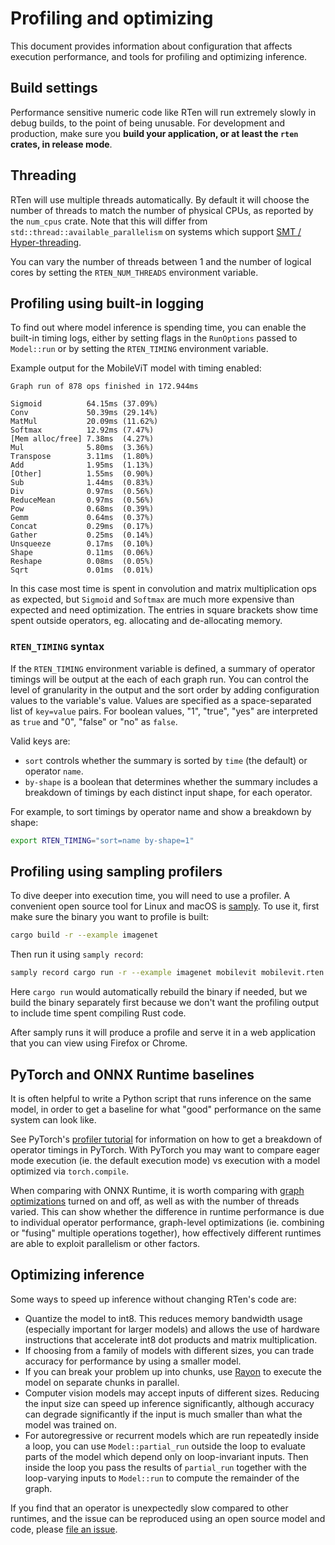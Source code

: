 # Profiling and optimizing

This document provides information about configuration that affects execution
performance, and tools for profiling and optimizing inference.

## Build settings

Performance sensitive numeric code like RTen will run extremely slowly in debug
builds, to the point of being unusable. For development and production, make
sure you **build your application, or at least the `rten` crates, in release
mode**.

## Threading

RTen will use multiple threads automatically. By default it will choose the
number of threads to match the number of physical CPUs, as reported by the
`num_cpus` crate. Note that this will differ from
`std::thread::available_parallelism` on systems which support [SMT /
Hyper-threading](https://doc.rust-lang.org/std/thread/fn.available_parallelism.html).

You can vary the number of threads between 1 and the number of logical cores by
setting the `RTEN_NUM_THREADS` environment variable.

## Profiling using built-in logging

To find out where model inference is spending time, you can enable the built-in
timing logs, either by setting flags in the `RunOptions` passed to `Model::run`
or by setting the `RTEN_TIMING` environment variable.

Example output for the MobileViT model with timing enabled:

```
Graph run of 878 ops finished in 172.944ms

Sigmoid          64.15ms (37.09%)
Conv             50.39ms (29.14%)
MatMul           20.09ms (11.62%)
Softmax          12.92ms (7.47%)
[Mem alloc/free] 7.38ms  (4.27%)
Mul              5.80ms  (3.36%)
Transpose        3.11ms  (1.80%)
Add              1.95ms  (1.13%)
[Other]          1.55ms  (0.90%)
Sub              1.44ms  (0.83%)
Div              0.97ms  (0.56%)
ReduceMean       0.97ms  (0.56%)
Pow              0.68ms  (0.39%)
Gemm             0.64ms  (0.37%)
Concat           0.29ms  (0.17%)
Gather           0.25ms  (0.14%)
Unsqueeze        0.17ms  (0.10%)
Shape            0.11ms  (0.06%)
Reshape          0.08ms  (0.05%)
Sqrt             0.01ms  (0.01%)
```

In this case most time is spent in convolution and matrix multiplication ops
as expected, but `Sigmoid` and `Softmax` are much more expensive than expected
and need optimization. The entries in square brackets show time spent outside
operators, eg. allocating and de-allocating memory.

### `RTEN_TIMING` syntax

If the `RTEN_TIMING` environment variable is defined, a summary of operator
timings will be output at the each of each graph run. You can control the
level of granularity in the output and the sort order by adding configuration
values to the variable's value. Values are specified as a space-separated list
of `key=value` pairs. For boolean values, "1", "true", "yes" are interpreted
as `true` and "0", "false" or "no" as `false`.

Valid keys are:

- `sort` controls whether the summary is sorted by `time` (the default) or
  operator `name`.
- `by-shape` is a boolean that determines whether the summary includes a
  breakdown of timings by each distinct input shape, for each operator.

For example, to sort timings by operator name and show a breakdown by shape:

```sh
export RTEN_TIMING="sort=name by-shape=1"
```

## Profiling using sampling profilers

To dive deeper into execution time, you will need to use a profiler. A
convenient open source tool for Linux and macOS is
[samply](https://github.com/mstange/samply). To use it, first make sure the
binary you want to profile is built:

```sh
cargo build -r --example imagenet
```

Then run it using `samply record`:

```sh
samply record cargo run -r --example imagenet mobilevit mobilevit.rten image.jpg
```

Here `cargo run` would automatically rebuild the binary if needed, but we build
the binary separately first because we don't want the profiling output to
include time spent compiling Rust code.

After samply runs it will produce a profile and serve it in a web application
that you can view using Firefox or Chrome.

## PyTorch and ONNX Runtime baselines

It is often helpful to write a Python script that runs inference on the same
model, in order to get a baseline for what "good" performance on the same
system can look like.

See PyTorch's [profiler
tutorial](https://pytorch.org/tutorials/recipes/recipes/profiler_recipe.html)
for information on how to get a breakdown of operator timings in PyTorch. With
PyTorch you may want to compare eager mode execution (ie. the default execution
mode) vs execution with a model optimized via `torch.compile`.

When comparing with ONNX Runtime, it is worth comparing with [graph
optimizations](https://onnxruntime.ai/docs/performance/model-optimizations/graph-optimizations.html)
turned on and off, as well as with the number of threads varied. This can show
whether the difference in runtime performance is due to individual operator
performance, graph-level optimizations (ie. combining or "fusing" multiple
operations together), how effectively different runtimes are able to exploit
parallelism or other factors.

## Optimizing inference

Some ways to speed up inference without changing RTen's code are:

- Quantize the model to int8. This reduces memory bandwidth usage (especially
  important for larger models) and allows the use of hardware instructions
  that accelerate int8 dot products and matrix multiplication.
- If choosing from a family of models with different sizes, you can trade
  accuracy for performance by using a smaller model.
- If you can break your problem up into chunks, use
  [Rayon](https://github.com/rayon-rs/rayon) to execute the model on separate
  chunks in parallel.
- Computer vision models may accept inputs of different sizes. Reducing the
  input size can speed up inference significantly, although accuracy can degrade
  significantly if the input is much smaller than what the model was trained
  on.
- For autoregressive or recurrent models which are run repeatedly inside a loop,
  you can use `Model::partial_run` outside the loop to evaluate parts of the model
  which depend only on loop-invariant inputs. Then inside the loop you pass the
  results of `partial_run` together with the loop-varying inputs to `Model::run`
  to compute the remainder of the graph.

If you find that an operator is unexpectedly slow compared to other runtimes,
and the issue can be reproduced using an open source model and code, please
[file an issue](https://github.com/robertknight/rten/issues).
